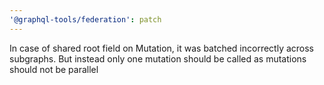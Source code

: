 ```yaml
---
'@graphql-tools/federation': patch
---
```


In case of shared root field on Mutation, it was batched incorrectly across subgraphs. But instead only one mutation should be called as mutations should not be parallel
